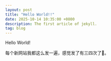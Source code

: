 ```yaml
---
layout: post
title: "Hello World!!"
date: 2025-10-14 10:35:00 +0800
description: The first article of jekyll.
tag: blog
---
```


Hello World!

每个新网站我都这么发一遍，感觉发了有三四次了🤡。